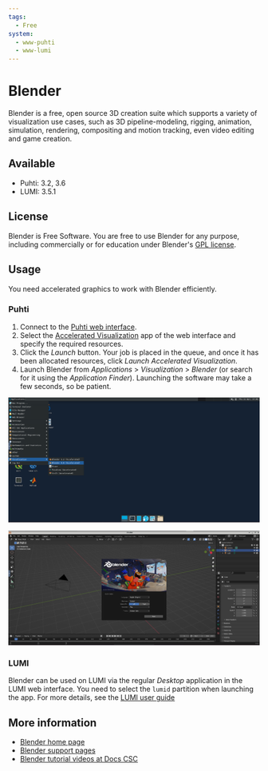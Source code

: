 ```yaml
---
tags:
  - Free
system:
  - www-puhti
  - www-lumi
---
```


# Blender

Blender is a free, open source 3D creation suite which supports a variety of
visualization use cases, such as 3D pipeline-modeling, rigging, animation,
simulation, rendering, compositing and motion tracking, even video editing and
game creation.

## Available

* Puhti: 3.2, 3.6
* LUMI: 3.5.1

## License

Blender is Free Software. You are free to use Blender for any purpose,
including commercially or for education under Blender's
[GPL license](https://download.blender.org/release/GPL3-license.txt).

## Usage

You need accelerated graphics to work with Blender efficiently.

### Puhti

1. Connect to the [Puhti web interface](../computing/webinterface/connecting.md).
2. Select the [Accelerated Visualization](../computing/webinterface/accelerated-visualization.md)
   app of the web interface and specify the required resources.
3. Click the *Launch* button. Your job is placed in the queue, and once it has
   been allocated resources, click *Launch Accelerated Visualization*.
4. Launch Blender from *Applications* > *Visualization* > *Blender* (or search
   for it using the *Application Finder*). Launching the software may take a
   few seconds, so be patient.

![Launching Blender in Puhti web interface accelerated desktop](../img/interactive_session_workspace_blender.png 'Launching Blender in Puhti web interface accelerated desktop')

![Blender workspace](../img/blender_workspace.png 'Blender workspace')

### LUMI

Blender can be used on LUMI via the regular *Desktop* application in the LUMI
web interface. You need to select the `lumid` partition when launching the app.
For more details, see the
[LUMI user guide](https://docs.lumi-supercomputer.eu/runjobs/webui/desktop/)

## More information

* [Blender home page](https://www.blender.org/)
* [Blender support pages](https://www.blender.org/support/)
* [Blender tutorial videos at Docs CSC](../support/tutorials/blender-tutorial.md)
